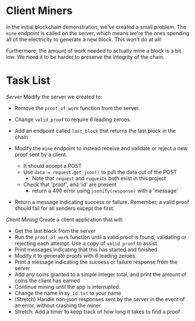 # Client Miners

In the initial blockchain demonstration, we've created a small problem. The `mine` endpoint is called on the server, which means we're the ones spending all of the electricity to generate a new block. This won't do at all!

Furthermore, the amount of work needed to actually mine a block is a bit low. We need it to be harder to preserve the integrity of the chain.

# Task List

_Server_
Modify the server we created to:

-   Remove the `proof_of_work` function from the server.
-   Change `valid_proof` to require _6_ leading zeroes.
-   Add an endpoint called `last_block` that returns the last block in the chain

-   Modify the `mine` endpoint to instead receive and validate or reject a new proof sent by a client.
    -   It should accept a POST
    -   Use `data = request.get_json()` to pull the data out of the POST
        -   Note that `request` and `requests` both exist in this project
    -   Check that 'proof', and 'id' are present
        -   return a 400 error using `jsonify(response)` with a 'message'
-   Return a message indicating success or failure. Remember, a valid proof should fail for all senders except the first.

_Client Mining_
Create a client application that will:

-   Get the last block from the server
-   Run the `proof_of_work` function until a valid proof is found, validating or rejecting each attempt. Use a copy of `valid_proof` to assist.
-   Print messages indicating that this has started and finished.
-   Modify it to generate proofs with _6_ leading zeroes.
-   Print a message indicating the success or failure response from the server
-   Add any coins granted to a simple integer total, and print the amount of coins the client has earned
-   Continue mining until the app is interrupted.
-   Change the name in `my_id.txt` to your name
-   (Stretch) Handle non-json responses sent by the server in the event of an error, without crashing the miner
-   Stretch: Add a timer to keep track of how long it takes to find a proof

